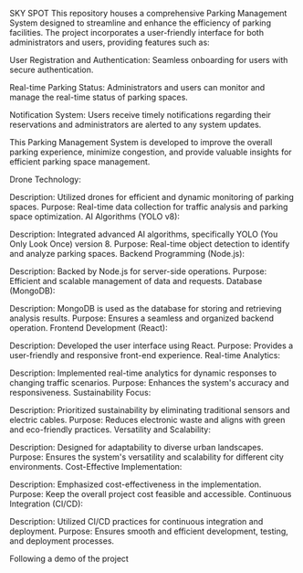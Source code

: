 SKY SPOT 
This repository houses a comprehensive Parking Management System designed to streamline and enhance the efficiency of parking facilities. The project incorporates a user-friendly interface for both administrators and users, providing features such as:

User Registration and Authentication: Seamless onboarding for users with secure authentication.

Real-time Parking Status: Administrators and users can monitor and manage the real-time status of parking spaces.

Notification System: Users receive timely notifications regarding their reservations and administrators are alerted to any system updates.

This Parking Management System is developed to improve the overall parking experience, minimize congestion, and provide valuable insights for efficient parking space management.


Drone Technology:

Description: Utilized drones for efficient and dynamic monitoring of parking spaces.
Purpose: Real-time data collection for traffic analysis and parking space optimization.
AI Algorithms (YOLO v8):

Description: Integrated advanced AI algorithms, specifically YOLO (You Only Look Once) version 8.
Purpose: Real-time object detection to identify and analyze parking spaces.
Backend Programming (Node.js):

Description: Backed by Node.js for server-side operations.
Purpose: Efficient and scalable management of data and requests.
Database (MongoDB):

Description: MongoDB is used as the database for storing and retrieving analysis results.
Purpose: Ensures a seamless and organized backend operation.
Frontend Development (React):

Description: Developed the user interface using React.
Purpose: Provides a user-friendly and responsive front-end experience.
Real-time Analytics:

Description: Implemented real-time analytics for dynamic responses to changing traffic scenarios.
Purpose: Enhances the system's accuracy and responsiveness.
Sustainability Focus:

Description: Prioritized sustainability by eliminating traditional sensors and electric cables.
Purpose: Reduces electronic waste and aligns with green and eco-friendly practices.
Versatility and Scalability:

Description: Designed for adaptability to diverse urban landscapes.
Purpose: Ensures the system's versatility and scalability for different city environments.
Cost-Effective Implementation:

Description: Emphasized cost-effectiveness in the implementation.
Purpose: Keep the overall project cost feasible and accessible.
Continuous Integration (CI/CD):

Description: Utilized CI/CD practices for continuous integration and deployment.
Purpose: Ensures smooth and efficient development, testing, and deployment processes.

Following a demo of the project 

